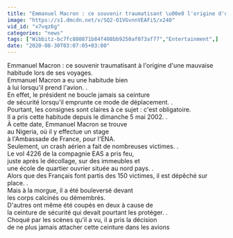 ```yaml
---
title: "Emmanuel Macron : ce souvenir traumatisant \u00e0 l'origine d'une mauvaise habitude lors de ses"
image: "https://s1.dmcdn.net/v/SQ2-O1VGvnnVEAFi5/x240"
vid_id: "x7vqz6g"
categories: "news"
tags: ["Wibbitz-bc7fc880871b84f408bb9250af073af77","Entertainment",]
date: "2020-08-30T03:07:05+03:00"
---
```

Emmanuel Macron : ce souvenir traumatisant à l'origine d'une mauvaise habitude lors de ses voyages.  <br>Emmanuel Macron a eu une habitude bien   <br>à lui lorsqu'il prend l'avion. .  <br>En effet, le président ne boucle jamais sa ceinture   <br>de sécurité lorsqu'il emprunte ce mode de déplacement. .  <br>Pourtant, les consignes sont claires à ce sujet : c'est obligatoire.  <br>Il a pris cette habitude depuis le dimanche 5 mai 2002. .  <br>À cette date, Emmanuel Macron se trouve   <br>au Nigeria, où il y effectue un stage   <br>à l'Ambassade de France, pour l'ENA.  <br>Seulement, un crash aérien a fait de nombreuses victimes. .  <br>Le vol 4226 de la compagnie EAS a pris feu,   <br>juste après le décollage, sur des immeubles et   <br>une école de quartier ouvrier située au nord pays. .  <br>Alors que des Français font partis des 150 victimes, il est dépêché sur place. .  <br>Mais à la morgue, il a été bouleversé devant   <br>les corps calcinés ou démembrés.  <br>D'autres ont même été coupés en deux à cause de   <br>la ceinture de sécurité qui devait pourtant les protéger. .  <br>Choqué par les scènes qu'il a vu, il a pris la décision   <br>de ne plus jamais attacher cette ceinture dans les avions
